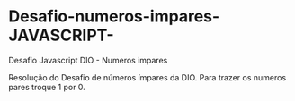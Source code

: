 # Desafio-numeros-impares-JAVASCRIPT-


Desafio Javascript DIO - Numeros impares


Resolução do Desafio de números ímpares da DIO. Para trazer os numeros pares troque 1 por 0. 
